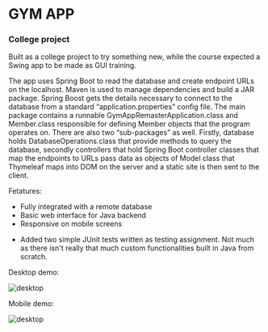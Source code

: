 # GYM APP

### College project

Built as a college project to try something new, while the course expected a Swing app to be made as GUI training.

The app uses Spring Boot to read the database and create endpoint URLs on the localhost. Maven is used to manage dependencies and build a JAR package. Spring Boost gets the details necessary to connect to the database from a standard “application.properties” config file. The main package contains a runnable GymAppRemasterApplication.class and Member.class responsible for defining Member objects that the program operates on. There are also two “sub-packages” as well. Firstly, database holds DatabaseOperations.class that provide methods to query the database, secondly controllers that hold Spring Boot controller classes that map the endpoints to URLs pass data as objects of Model class that Thymeleaf maps into DOM on the server and a static site is then sent to the client.

Fetatures: 

- Fully integrated with a remote database
- Basic web interface for Java backend
- Responsive on mobile screens

* Added two simple JUnit tests written as testing assignment. Not much as there isn't really that much custom functionalities built in Java from scratch.

Desktop demo:

![desktop](./assets/desktop_demo.apng)

Mobile demo:

![desktop](./assets/mobile_demo.apng)

